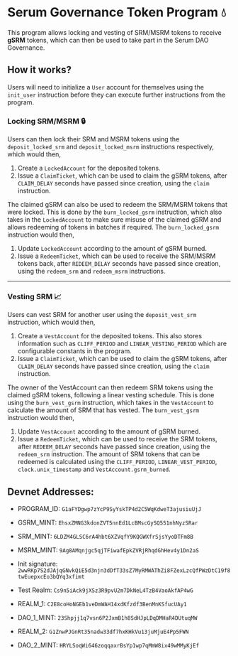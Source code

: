 # Serum Governance Token Program 💧

This program allows locking and vesting of SRM/MSRM tokens to receive **gSRM** tokens, which can then be used to take part in the Serum DAO Governance.

## How it works?

Users will need to initialize a `User` account for themselves using the `init_user` instruction before they can execute further instructions from the program.

### Locking SRM/MSRM 🔒

Users can then lock their SRM and MSRM tokens using the `deposit_locked_srm` and `deposit_locked_msrm` instructions respectively, which would then,

1. Create a `LockedAccount` for the deposited tokens.
2. Issue a `ClaimTicket`, which can be used to claim the gSRM tokens, after `CLAIM_DELAY` seconds have passed since creation, using the `claim` instruction.

The claimed gSRM can also be used to redeem the SRM/MSRM tokens that were locked. This is done by the `burn_locked_gsrm` instruction, which also takes in the `LockedAccount` to make sure misuse of the claimed gSRM and allows redeeming of tokens in batches if required. The `burn_locked_gsrm` instruction would then,

1. Update `LockedAccount` according to the amount of gSRM burned.
2. Issue a `RedeemTicket`, which can be used to receive the SRM/MSRM tokens back, after `REDEEM_DELAY` seconds have passed since creation, using the `redeem_srm` and `redeem_msrm` instructions.

---

### Vesting SRM 📈

Users can vest SRM for another user using the `deposit_vest_srm` instruction, which would then,

1. Create a `VestAccount` for the deposited tokens. This also stores information such as `CLIFF_PERIOD` and `LINEAR_VESTING_PERIOD` which are configurable constants in the program.
2. Issue a `ClaimTicket`, which can be used to claim the gSRM tokens, after `CLAIM_DELAY` seconds have passed since creation, using the `claim` instruction.

The owner of the VestAccount can then redeem SRM tokens using the claimed gSRM tokens, following a linear vesting schedule. This is done using the `burn_vest_gsrm` instruction, which takes in the `VestAccount` to calculate the amount of SRM that has vested. The `burn_vest_gsrm` instruction would then,

1. Update `VestAccount` according to the amount of gSRM burned.
2. Issue a `RedeemTicket`, which can be used to receive the SRM tokens, after `REDEEM_DELAY` seconds have passed since creation, using the `redeem_srm` instruction. The amount of SRM tokens that can be redeemed is calculated using the `CLIFF_PERIOD`, `LINEAR_VEST_PERIOD`, `clock.unix_timestamp` and `VestAccount.gsrm_burned`.

## Devnet Addresses:

- PROGRAM_ID: `G1aFYDgwp7zYcP9SyYskTP4d2C5WqKdweT3ajusiuUjJ`

- GSRM_MINT: `EhsxZMNG3kdonZVT5nnEd1LcBMscGySQ551nhNyzSRar`
- SRM_MINT: `6LDZM4GLSC6rA4hbt6XZVqfY9KQGWXfrSjsYyoDTFm8B`
- MSRM_MINT: `9Ag8AMqnjgc5qjTFiwafEpkZVRjRhqdGhHev4y1Dn2aS`

- Init signature: `2wwRKp7S2dJAjqGNvkQiE5d3njn3dDfT33sZ7MyRMWAThZi8FZexLzcQfPWzDtC19f8twEuepxcEo3bQYq3xfimt`

- Test Realm: `Cs9n5iAck9jXSz3R9pvU2m7DkNeL4TzB4VaoAkfAP4wG`

- REALM_1: `C2E8coHoNGEb1veDmWAH14xdKfzdf3BenMnKSfucUAy1`
- DAO_1_MINT: `23Shpjj1q7vsn6P2JxmB1h8SdHJpLDqDMHaR4DUtuqMW`

- REALM_2: `G1ZnwPJGnRt35nadw33df7hxKHkVu13juMjuE4Pp5FWN`
- DAO_2_MINT: `HRYLSoqWi646zoqqaxrBsYp1wp7qMmW8ix49wMMyKjEf`
